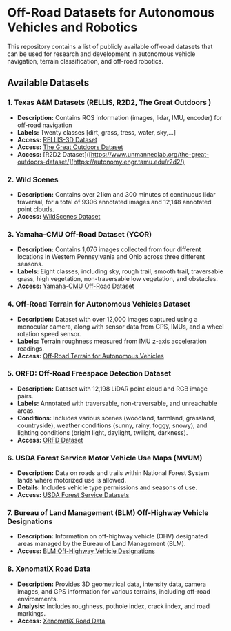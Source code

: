 # Off-Road Datasets for Autonomous Vehicles and Robotics

This repository contains a list of publicly available off-road datasets that can be used for research and development in autonomous vehicle navigation, terrain classification, and off-road robotics.

## Available Datasets

### 1. Texas A&M Datasets (RELLIS, R2D2, The Great Outdoors )
- **Description:** Contains ROS information (images, lidar, IMU, encoder) for off-road navigation
- **Labels:** Twenty classes [dirt, grass, tress, water, sky,...]
- **Access:** [RELLIS-3D Dataset]([https://theairlab.org/yamaha-offroad-dataset/](https://github.com/unmannedlab/RELLIS-3D))
- **Access:** [The Great Outdoors Dataset](https://www.unmannedlab.org/the-great-outdoors-dataset/)
- **Access:** [R2D2 Dataset]([https://www.unmannedlab.org/the-great-outdoors-dataset/](https://autonomy.engr.tamu.edu/r2d2/)

### 2. Wild Scenes 
- **Description:** Contains over 21km and 300 minutes of continuous lidar traversal, for a total of 9306 annotated images and 12,148 annotated point clouds.
- **Access:** [WildScenes Dataset](https://csiro-robotics.github.io/WildScenes/)


### 3. Yamaha-CMU Off-Road Dataset (YCOR)
- **Description:** Contains 1,076 images collected from four different locations in Western Pennsylvania and Ohio across three different seasons.
- **Labels:** Eight classes, including sky, rough trail, smooth trail, traversable grass, high vegetation, non-traversable low vegetation, and obstacles.
- **Access:** [Yamaha-CMU Off-Road Dataset](https://theairlab.org/yamaha-offroad-dataset/)

### 4. Off-Road Terrain for Autonomous Vehicles Dataset
- **Description:** Dataset with over 12,000 images captured using a monocular camera, along with sensor data from GPS, IMUs, and a wheel rotation speed sensor.
- **Labels:** Terrain roughness measured from IMU z-axis acceleration readings.
- **Access:** [Off-Road Terrain for Autonomous Vehicles](https://datasetninja.com/off-road-terrain-for-autonomous-vehicles)

### 5. ORFD: Off-Road Freespace Detection Dataset
- **Description:** Dataset with 12,198 LiDAR point cloud and RGB image pairs.
- **Labels:** Annotated with traversable, non-traversable, and unreachable areas.
- **Conditions:** Includes various scenes (woodland, farmland, grassland, countryside), weather conditions (sunny, rainy, foggy, snowy), and lighting conditions (bright light, daylight, twilight, darkness).
- **Access:** [ORFD Dataset](https://github.com/chaytonmin/Off-Road-Freespace-Detection)

### 6. USDA Forest Service Motor Vehicle Use Maps (MVUM)
- **Description:** Data on roads and trails within National Forest System lands where motorized use is allowed.
- **Details:** Includes vehicle type permissions and seasons of use.
- **Access:** [USDA Forest Service Datasets](https://data.fs.usda.gov/geodata/edw/datasets.php?xmlKeyword=mvum)

### 7. Bureau of Land Management (BLM) Off-Highway Vehicle Designations
- **Description:** Information on off-highway vehicle (OHV) designated areas managed by the Bureau of Land Management (BLM).
- **Access:** [BLM Off-Highway Vehicle Designations](https://catalog.data.gov/dataset/?_metadata_type_limit=0&_tags_limit=0&bureauCode=010%3A04&metadata_type=geospatial&q=Vehicles&res_format=HTML&tags=off-highway-vehicle)

### 8. XenomatiX Road Data
- **Description:** Provides 3D geometrical data, intensity data, camera images, and GPS information for various terrains, including off-road environments.
- **Analysis:** Includes roughness, pothole index, crack index, and road markings.
- **Access:** [XenomatiX Road Data](https://xenomatix.com/lidar/road-data/)



